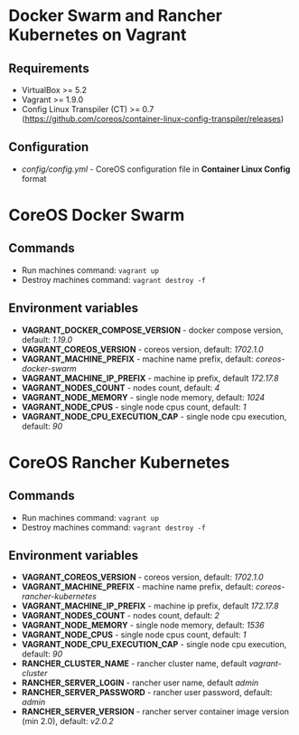 # Docker Swarm and Rancher Kubernetes on Vagrant
## Requirements
* VirtualBox >= 5.2
* Vagrant >= 1.9.0
* Config Linux Transpiler (CT) >= 0.7 (https://github.com/coreos/container-linux-config-transpiler/releases)
## Configuration
* *config/config.yml* - CoreOS configuration file in **Container Linux Config** format

# CoreOS Docker Swarm
## Commands
* Run machines command: ``` vagrant up ```
* Destroy machines command: ```vagrant destroy -f```
## Environment variables
* **VAGRANT_DOCKER_COMPOSE_VERSION** - docker compose version, default: *1.19.0*
* **VAGRANT_COREOS_VERSION** - coreos version, default: *1702.1.0*
* **VAGRANT_MACHINE_PREFIX** - machine name prefix, default: *coreos-docker-swarm*
* **VAGRANT_MACHINE_IP_PREFIX** - machine ip prefix, default *172.17.8*
* **VAGRANT_NODES_COUNT** - nodes count, default: *4*
* **VAGRANT_NODE_MEMORY** - single node memory, default: *1024*
* **VAGRANT_NODE_CPUS** - single node cpus count, default: *1*
* **VAGRANT_NODE_CPU_EXECUTION_CAP** - single node cpu execution, default: *90*

# CoreOS Rancher Kubernetes
## Commands
* Run machines command: ``` vagrant up ```
* Destroy machines command: ```vagrant destroy -f```
## Environment variables
* **VAGRANT_COREOS_VERSION** - coreos version, default: *1702.1.0*
* **VAGRANT_MACHINE_PREFIX** - machine name prefix, default: *coreos-rancher-kubernetes*
* **VAGRANT_MACHINE_IP_PREFIX** - machine ip prefix, default *172.17.8*
* **VAGRANT_NODES_COUNT** - nodes count, default: *2*
* **VAGRANT_NODE_MEMORY** - single node memory, default: *1536*
* **VAGRANT_NODE_CPUS** - single node cpus count, default: *1*
* **VAGRANT_NODE_CPU_EXECUTION_CAP** - single node cpu execution, default: *90*
* **RANCHER_CLUSTER_NAME** - rancher cluster name, default *vagrant-cluster*
* **RANCHER_SERVER_LOGIN** - rancher user name, default *admin*
* **RANCHER_SERVER_PASSWORD** - rancher user password, default: *admin*
* **RANCHER_SERVER_VERSION** - rancher server container image version (min 2.0), default: *v2.0.2*